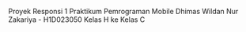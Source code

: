 Proyek Responsi 1 Praktikum Pemrograman Mobile
Dhimas Wildan Nur Zakariya - H1D023050
Kelas H ke Kelas C
